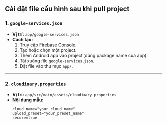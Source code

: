 ## Cài đặt file cấu hình sau khi pull project

### 1. `google-services.json`

- **Vị trí:** `app/google-services.json`
- **Cách tạo:**
    1. Truy cập [Firebase Console](https://console.firebase.google.com/).
    2. Tạo hoặc chọn một project.
    3. Thêm Android app vào project (dùng package name của app).
    4. Tải xuống file `google-services.json`.
    5. Đặt file vào thư mục `app/`.

---

### 2. `cloudinary.properties`

- **Vị trí:** `app/src/main/assets/cloudinary.properties`
- **Nội dung mẫu:**
  ```properties
  cloud_name="your_cloud_name"
  upload_preset="your_preset_name"
  secure=true